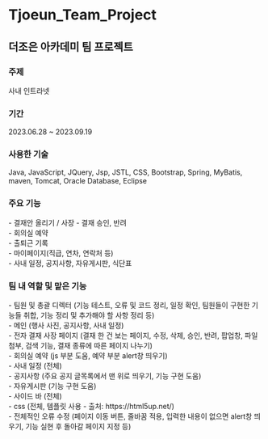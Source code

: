 # Tjoeun_Team_Project
<h2>더조은 아카데미 팀 프로젝트</h2>

<h3>주제</h3>
사내 인트라넷 <br/>

<h3>기간</h3>
2023.06.28 ~ 2023.09.19 <br/>

<h3>사용한 기술</h3>
Java, JavaScript, JQuery, Jsp, JSTL, CSS, Bootstrap, Spring, MyBatis, maven, Tomcat, Oracle Database, Eclipse <br/>

<h3>주요 기능</h3>
- 결재안 올리기 / 사장 - 결재 승인, 반려<br/>
- 회의실 예약<br/>
- 출퇴근 기록<br/>
- 마이페이지(직급, 연차, 연락처 등)<br/>
- 사내 일정, 공지사항, 자유게시판, 식단표<br/>
  
<h3>팀 내 역할 및 맡은 기능</h3>
- 팀원 및 총괄 디렉터 (기능 테스트, 오류 및 코드 정리, 일정 확인, 팀원들이 구현한 기능들 취합, 기능 정리 및 추가해야 할 사항 정리 등)<br/>
- 메인 (행사 사진, 공지사항, 사내 일정)<br/>
- 전자 결재 사장 페이지 (결재 한 건 보는 페이지, 수정, 삭제, 승인, 반려, 팝업창, 파일 첨부, 검색 기능, 결재 종류에 따른 페이지 나누기)<br/>
- 회의실 예약 (js 부분 도움, 예약 부분 alert창 띄우기)<br/>
- 사내 일정 (전체)<br/>
- 공지사항 (주요 공지 글목록에서 맨 위로 띄우기, 기능 구현 도움)<br/>
- 자유게시판 (기능 구현 도움)<br/>
- 사이드 바 (전체)<br/>
- css (전체, 템플릿 사용 - 출처: https://html5up.net/)<br/>
- 전체적인 오류 수정 (페이지 이동 버튼, 줄바꿈 적용, 입력한 내용이 없으면 alert창 띄우기, 기능 실현 후 돌아갈 페이지 지정 등)<br/>
